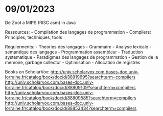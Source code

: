 # 09/01/2023

De Zoot a MIPS (RISC asm) in Java

Ressources:
	- Compilation des langages de programmation
	- Compilers: Principles, techniques, tools

Requierments:
	- Theories des langages
	- Grammaire 
	- Analyse lexicale
	- semantique des langages
	- Programmation assembleur
	- Traduction systematique
	- Paradigmes des langages de programmation
	- Gestion de la memoire, garbage collector
	- Optimisation
	- Allocation de registres

Books on ScholarVox:
	http://univ.scholarvox.com.bases-doc.univ-lorraine.fr/catalog/book/docid/88919695?searchterm=compilers
	http://univ.scholarvox.com.bases-doc.univ-lorraine.fr/catalog/book/docid/88809109?searchterm=compilers
	http://univ.scholarvox.com.bases-doc.univ-lorraine.fr/catalog/book/docid/88809585?searchterm=compilers
	http://univ.scholarvox.com.bases-doc.univ-lorraine.fr/catalog/book/docid/88853434?searchterm=compilers
	